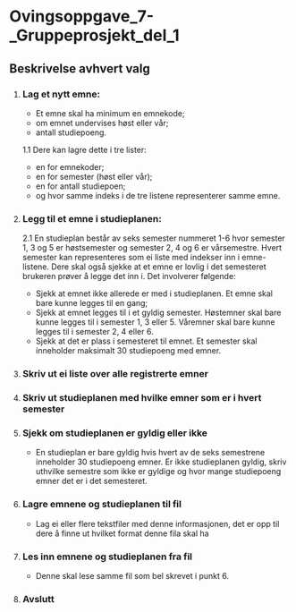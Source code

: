 # Ovingsoppgave_7-_Gruppeprosjekt_del_1

## **Beskrivelse avhvert valg**

1. ### **Lag et nytt emne:**
    - Et emne skal ha minimum en emnekode;
    - om emnet undervises høst eller vår;
    - antall studiepoeng.
    
    1.1  Dere kan lagre dette i tre lister:
    - en for emnekoder;
    - en for semester (høst eller vår);
    - en for antall studiepoen;
    - og hvor samme indeks i de tre listene representerer samme emne.

1. ### **Legg til et emne i studieplanen:**

    2.1 En studieplan består av seks semester nummeret 1-6 hvor semester 1, 3 og 5 er høstsemester og semester 2, 4 og 6 er vårsemestre. Hvert semester kan representeres som ei liste med indekser inn i emne-listene. Dere skal også sjekke at et emne er lovlig i det semesteret brukeren prøver å legge det inn i. Det involverer følgende:
    - Sjekk at emnet ikke allerede er med i studieplanen. Et emne skal bare kunne legges til en gang;
    - Sjekk at emnet legges til i et gyldig semester. Høstemner skal bare kunne legges til i semester 1, 3 eller 5. Våremner skal bare kunne legges til i semester 2, 4 eller 6.
    - Sjekk at det er plass i semesteret til emnet. Et semester skal inneholder maksimalt 30 studiepoeng med emner.
1. ### **Skriv ut ei liste over alle registrerte emner**
1. ### **Skriv ut studieplanen med hvilke emner som er i hvert semester**
1. ### **Sjekk om studieplanen er gyldig eller ikke**
    - En studieplan er bare gyldig hvis hvert av de
seks semestrene inneholder 30 studiepoeng emner. Er ikke studieplanen gyldig, skriv uthvilke semestre som ikke er gyldige og hvor mange studiepoeng emner det er i det semesteret.
1. ### **Lagre emnene og studieplanen til fil**
    - Lag ei eller flere tekstfiler med denne informasjonen, det er opp til dere å finne ut hvilket format denne fila skal ha
1. ### **Les inn emnene og studieplanen fra fil**
    - Denne skal lese samme fil som bel skrevet i punkt 6.
1. ### **Avslutt**